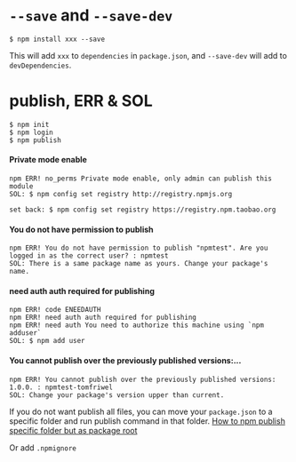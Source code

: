 # `--save` and `--save-dev`

`$ npm install xxx --save`

This will add `xxx` to `dependencies` in `package.json`, and `--save-dev` will add to `devDependencies`.

# publish, ERR & SOL
```
$ npm init
$ npm login
$ npm publish
```

#### Private mode enable

```
npm ERR! no_perms Private mode enable, only admin can publish this module
SOL: $ npm config set registry http://registry.npmjs.org

set back: $ npm config set registry https://registry.npm.taobao.org
```

#### You do not have permission to publish

```
npm ERR! You do not have permission to publish "npmtest". Are you logged in as the correct user? : npmtest
SOL: There is a same package name as yours. Change your package's name.
```

#### need auth auth required for publishing

```
npm ERR! code ENEEDAUTH
npm ERR! need auth auth required for publishing
npm ERR! need auth You need to authorize this machine using `npm adduser`
SOL: $ npm add user
```

#### You cannot publish over the previously published versions:...

```
npm ERR! You cannot publish over the previously published versions: 1.0.0. : npmtest-tomfriwel
SOL: Change your package's version upper than current.
```


If you do not want publish all files, you can move your `package.json` to a specific folder and run publish command in that folder.
[How to npm publish specific folder but as package root](https://stackoverflow.com/questions/38935176/how-to-npm-publish-specific-folder-but-as-package-root)

Or add `.npmignore`